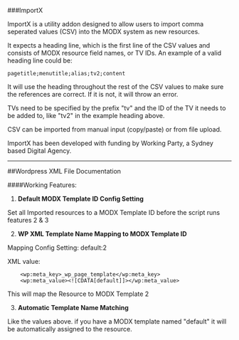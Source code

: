 ###ImportX

ImportX is a utility addon designed to allow users
to import comma seperated values (CSV) into the MODX
system as new resources.

It expects a heading line, which is the first line of
the CSV values and consists of MODX resource field
names, or TV IDs. An example of a valid heading line
could be:

    pagetitle;menutitle;alias;tv2;content

It will use the heading throughout the rest of the CSV
values to make sure the references are correct. If it
is not, it will throw an error.

TVs need to be specified by the prefix "tv" and the ID
of the TV it needs to be added to, like "tv2" in the
example heading above.

CSV can be imported from manual input (copy/paste) or
from file upload.

ImportX has been developed with funding by Working Party,
a Sydney based Digital Agency.

---

##Wordpress XML File Documentation

####Working Features:

1. **Default MODX Template ID Config Setting**

Set all Imported resources to a MODX Template ID before the script runs features 2 & 3


2. **WP XML Template Name Mapping to MODX Template ID**

Mapping Config Setting: default:2

XML value: 
```
    <wp:meta_key>_wp_page_template</wp:meta_key>
    <wp:meta_value><![CDATA[default]]></wp:meta_value>
```

This will map the Resource to MODX Template 2


3. **Automatic Template Name Matching**

Like the values above. if you have a MODX template named "default" it will be automatically assigned to the resource.


